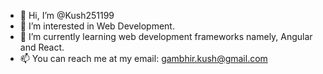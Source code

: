 - 👋 Hi, I’m @Kush251199
- 👀 I’m interested in Web Development.
- 🌱 I’m currently learning web development frameworks namely, Angular and React.
- 📫 You can reach me at my email: gambhir.kush@gmail.com

<!---
Kush251199/Kush251199 is a ✨ special ✨ repository because its `README.md` (this file) appears on your GitHub profile.
You can click the Preview link to take a look at your changes.
--->
